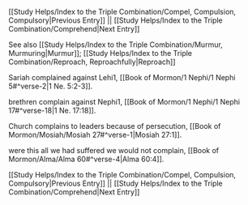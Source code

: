 [[Study Helps/Index to the Triple Combination/Compel, Compulsion, Compulsory|Previous Entry]]  ||  [[Study Helps/Index to the Triple Combination/Comprehend|Next Entry]]

 See also [[Study Helps/Index to the Triple Combination/Murmur, Murmuring|Murmur]]; [[Study Helps/Index to the Triple Combination/Reproach, Reproachfully|Reproach]]

 Sariah complained against Lehi1, [[Book of Mormon/1 Nephi/1 Nephi 5#^verse-2|1 Ne. 5:2-3]].

 brethren complain against Nephi1, [[Book of Mormon/1 Nephi/1 Nephi 17#^verse-18|1 Ne. 17:18]].

 Church complains to leaders because of persecution, [[Book of Mormon/Mosiah/Mosiah 27#^verse-1|Mosiah 27:1]].

 were this all we had suffered we would not complain, [[Book of Mormon/Alma/Alma 60#^verse-4|Alma 60:4]].

[[Study Helps/Index to the Triple Combination/Compel, Compulsion, Compulsory|Previous Entry]]  ||  [[Study Helps/Index to the Triple Combination/Comprehend|Next Entry]]